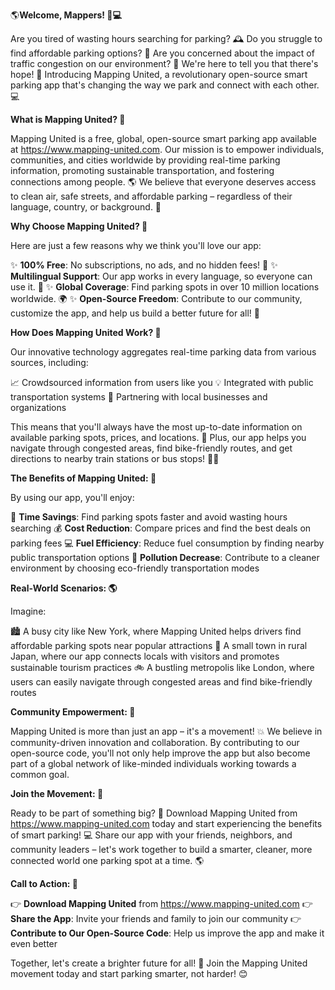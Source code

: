 🌎**Welcome, Mappers! 🚗💻**

Are you tired of wasting hours searching for parking? 🕰️ Do you struggle to find affordable parking options? 💸 Are you concerned about the impact of traffic congestion on our environment? 🌳 We're here to tell you that there's hope! 🌈 Introducing Mapping United, a revolutionary open-source smart parking app that's changing the way we park and connect with each other. 💻

**What is Mapping United? 🤔**

Mapping United is a free, global, open-source smart parking app available at https://www.mapping-united.com. Our mission is to empower individuals, communities, and cities worldwide by providing real-time parking information, promoting sustainable transportation, and fostering connections among people. 🌎 We believe that everyone deserves access to clean air, safe streets, and affordable parking – regardless of their language, country, or background. 🌟

**Why Choose Mapping United? 🤝**

Here are just a few reasons why we think you'll love our app:

✨ **100% Free**: No subscriptions, no ads, and no hidden fees! 🚫
✨ **Multilingual Support**: Our app works in every language, so everyone can use it. 💬
✨ **Global Coverage**: Find parking spots in over 10 million locations worldwide. 🌍
✨ **Open-Source Freedom**: Contribute to our community, customize the app, and help us build a better future for all! 🔧

**How Does Mapping United Work? 🤔**

Our innovative technology aggregates real-time parking data from various sources, including:

📈 Crowdsourced information from users like you
💡 Integrated with public transportation systems
🏢 Partnering with local businesses and organizations

This means that you'll always have the most up-to-date information on available parking spots, prices, and locations. 📍 Plus, our app helps you navigate through congested areas, find bike-friendly routes, and get directions to nearby train stations or bus stops! 🚂🚌

**The Benefits of Mapping United: 🌟**

By using our app, you'll enjoy:

💸 **Time Savings**: Find parking spots faster and avoid wasting hours searching
💰 **Cost Reduction**: Compare prices and find the best deals on parking fees
💻 **Fuel Efficiency**: Reduce fuel consumption by finding nearby public transportation options
🚮 **Pollution Decrease**: Contribute to a cleaner environment by choosing eco-friendly transportation modes

**Real-World Scenarios: 🌎**

Imagine:

🏙️ A busy city like New York, where Mapping United helps drivers find affordable parking spots near popular attractions
👥 A small town in rural Japan, where our app connects locals with visitors and promotes sustainable tourism practices
🚲 A bustling metropolis like London, where users can easily navigate through congested areas and find bike-friendly routes

**Community Empowerment: 🌈**

Mapping United is more than just an app – it's a movement! 💥 We believe in community-driven innovation and collaboration. By contributing to our open-source code, you'll not only help improve the app but also become part of a global network of like-minded individuals working towards a common goal.

**Join the Movement: 🌟**

Ready to be part of something big? 🤩 Download Mapping United from https://www.mapping-united.com today and start experiencing the benefits of smart parking! 💻 Share our app with your friends, neighbors, and community leaders – let's work together to build a smarter, cleaner, more connected world one parking spot at a time. 🌎

**Call to Action: 📢**

👉 **Download Mapping United** from https://www.mapping-united.com
👉 **Share the App**: Invite your friends and family to join our community
👉 **Contribute to Our Open-Source Code**: Help us improve the app and make it even better

Together, let's create a brighter future for all! 🌈 Join the Mapping United movement today and start parking smarter, not harder! 😊
